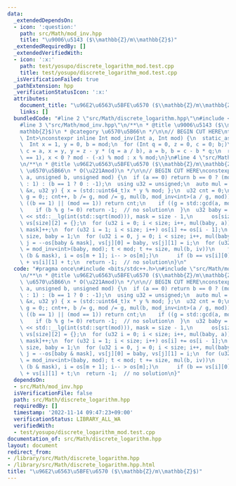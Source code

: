 ```yaml
---
data:
  _extendedDependsOn:
  - icon: ':question:'
    path: src/Math/mod_inv.hpp
    title: "\u9006\u5143 ($\\mathbb{Z}/m\\mathbb{Z}$)"
  _extendedRequiredBy: []
  _extendedVerifiedWith:
  - icon: ':x:'
    path: test/yosupo/discrete_logarithm_mod.test.cpp
    title: test/yosupo/discrete_logarithm_mod.test.cpp
  _isVerificationFailed: true
  _pathExtension: hpp
  _verificationStatusIcon: ':x:'
  attributes:
    document_title: "\u96E2\u6563\u5BFE\u6570 ($\\mathbb{Z}/m\\mathbb{Z}$)"
    links: []
  bundledCode: "#line 2 \"src/Math/discrete_logarithm.hpp\"\n#include <bits/stdc++.h>\n\
    #line 3 \"src/Math/mod_inv.hpp\"\n/**\n * @title \u9006\u5143 ($\\mathbb{Z}/m\\\
    mathbb{Z}$)\n * @category \u6570\u5B66\n */\n\n// BEGIN CUT HERE\ntemplate <class\
    \ Int>\nconstexpr inline Int mod_inv(Int a, Int mod) {\n  static_assert(std::is_signed_v<Int>);\n\
    \  Int x = 1, y = 0, b = mod;\n  for (Int q = 0, z = 0, c = 0; b;)\n    z = x,\
    \ c = a, x = y, y = z - y * (q = a / b), a = b, b = c - b * q;\n  return assert(a\
    \ == 1), x < 0 ? mod - (-x) % mod : x % mod;\n}\n#line 4 \"src/Math/discrete_logarithm.hpp\"\
    \n/**\n * @title \u96E2\u6563\u5BFE\u6570 ($\\mathbb{Z}/m\\mathbb{Z}$)\n * @category\
    \ \u6570\u5B66\n * O(\u221Amod)\n */\n\n// BEGIN CUT HERE\nconstexpr int discrete_logarithm(unsigned\
    \ a, unsigned b, unsigned mod) {\n  if (a == 0) return b == 0 ? (mod == 1 ? 0\
    \ : 1) : (b == 1 ? 0 : -1);\n  using u32 = unsigned;\n  auto mul = [&mod](u32\
    \ &x, u32 y) { x = (std::uint64_t)x * y % mod; };\n  u32 cnt = 0;\n  for (u32\
    \ g = 0;; cnt++, b /= g, mod /= g, mul(b, mod_inv<int>(a / g, mod))) {\n    if\
    \ ((b == 1) || (mod == 1)) return cnt;\n    if ((g = std::gcd(a, mod)) == 1) break;\n\
    \    if (b % g != 0) return -1;  // no solution\n  }\n  u32 baby = 1, size = 1\
    \ << std::__lg(int(std::sqrt(mod))), mask = size - 1,\n      os[size + 1] = {},\
    \ vs[size][2] = {};\n  for (u32 i = 0; i < size; i++, mul(baby, a)) os[baby &\
    \ mask]++;\n  for (u32 i = 1; i < size; i++) os[i] += os[i - 1];\n  os[size] =\
    \ size, baby = 1;\n  for (u32 i = 0, j = 0; i < size; i++, mul(baby, a))\n   \
    \ j = --os[baby & mask], vs[j][0] = baby, vs[j][1] = i;\n  for (u32 t = 0, iv\
    \ = mod_inv<int>(baby, mod); t < mod; t += size, mul(b, iv))\n    for (u32 m =\
    \ (b & mask), i = os[m + 1]; i-- > os[m];)\n      if (b == vs[i][0]) return cnt\
    \ + vs[i][1] + t;\n  return -1;  // no solution\n}\n"
  code: "#pragma once\n#include <bits/stdc++.h>\n#include \"src/Math/mod_inv.hpp\"\
    \n/**\n * @title \u96E2\u6563\u5BFE\u6570 ($\\mathbb{Z}/m\\mathbb{Z}$)\n * @category\
    \ \u6570\u5B66\n * O(\u221Amod)\n */\n\n// BEGIN CUT HERE\nconstexpr int discrete_logarithm(unsigned\
    \ a, unsigned b, unsigned mod) {\n  if (a == 0) return b == 0 ? (mod == 1 ? 0\
    \ : 1) : (b == 1 ? 0 : -1);\n  using u32 = unsigned;\n  auto mul = [&mod](u32\
    \ &x, u32 y) { x = (std::uint64_t)x * y % mod; };\n  u32 cnt = 0;\n  for (u32\
    \ g = 0;; cnt++, b /= g, mod /= g, mul(b, mod_inv<int>(a / g, mod))) {\n    if\
    \ ((b == 1) || (mod == 1)) return cnt;\n    if ((g = std::gcd(a, mod)) == 1) break;\n\
    \    if (b % g != 0) return -1;  // no solution\n  }\n  u32 baby = 1, size = 1\
    \ << std::__lg(int(std::sqrt(mod))), mask = size - 1,\n      os[size + 1] = {},\
    \ vs[size][2] = {};\n  for (u32 i = 0; i < size; i++, mul(baby, a)) os[baby &\
    \ mask]++;\n  for (u32 i = 1; i < size; i++) os[i] += os[i - 1];\n  os[size] =\
    \ size, baby = 1;\n  for (u32 i = 0, j = 0; i < size; i++, mul(baby, a))\n   \
    \ j = --os[baby & mask], vs[j][0] = baby, vs[j][1] = i;\n  for (u32 t = 0, iv\
    \ = mod_inv<int>(baby, mod); t < mod; t += size, mul(b, iv))\n    for (u32 m =\
    \ (b & mask), i = os[m + 1]; i-- > os[m];)\n      if (b == vs[i][0]) return cnt\
    \ + vs[i][1] + t;\n  return -1;  // no solution\n}"
  dependsOn:
  - src/Math/mod_inv.hpp
  isVerificationFile: false
  path: src/Math/discrete_logarithm.hpp
  requiredBy: []
  timestamp: '2022-11-14 09:47:23+09:00'
  verificationStatus: LIBRARY_ALL_WA
  verifiedWith:
  - test/yosupo/discrete_logarithm_mod.test.cpp
documentation_of: src/Math/discrete_logarithm.hpp
layout: document
redirect_from:
- /library/src/Math/discrete_logarithm.hpp
- /library/src/Math/discrete_logarithm.hpp.html
title: "\u96E2\u6563\u5BFE\u6570 ($\\mathbb{Z}/m\\mathbb{Z}$)"
---
```

